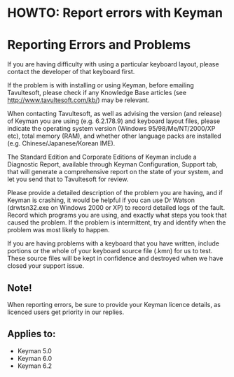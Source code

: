 # HOWTO: Report errors with Keyman

<h1>Reporting Errors and Problems</h1><p>
If you are having difficulty with using a particular keyboard layout, please contact the developer of that keyboard first.
</p><p>
If the problem is with installing or using Keyman, before emailing Tavultesoft, please check if any Knowledge Base articles
(see <a href="http://www.tavultesoft.com/kb/">http://www.tavultesoft.com/kb/</a>)
may be relevant.

</p><p>
When contacting Tavultesoft, as well as advising the version (and release) of Keyman 
you are using (e.g. 6.2.178.9) and keyboard layout files, please indicate the operating 
system version (Windows 95/98/Me/NT/2000/XP etc), total memory (RAM), and whether
other language packs are installed (e.g. Chinese/Japanese/Korean IME).
</p><p>The Standard Edition and Corporate Editions of Keyman include a Diagnostic Report, available through Keyman Configuration, Support tab, that will generate a comprehensive report on the state of your system, and let you send that to Tavultesoft for review.
</p><p>
Please provide a detailed description of the problem you are having, and if Keyman is crashing, it would be helpful if you can use Dr Watson (drwtsn32.exe on Windows 2000 or XP)
to record detailed logs of the fault.  Record which programs you are using, and exactly what steps you took that caused the problem.  If the problem is intermittent, try and identify when the problem was most likely to happen.
</p><p>
If you are having problems with a keyboard that you have written, include portions or the whole of your keyboard source file (.kmn) for us to test.  These source files will 
be kept in confidence and destroyed when we have closed your support issue.
</p>
<h2>Note!</h2><p>
When reporting errors, be sure to provide your Keyman licence details, as licenced users get priority in our replies.
</p>

## Applies to:
 * Keyman 5.0
 * Keyman 6.0
 * Keyman 6.2
